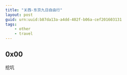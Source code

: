 ```yaml
---
title: "关西-东京九日自由行"
layout: post
guid: urn:uuid:b87da13a-a4dd-402f-b06a-cef201603131
tags:
    - other
    - travel
---
```


## 0x00 ##

挖坑
